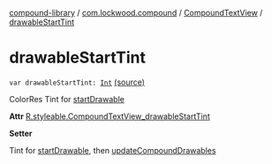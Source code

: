 [compound-library](../../index.md) / [com.lockwood.compound](../index.md) / [CompoundTextView](index.md) / [drawableStartTint](./drawable-start-tint.md)

# drawableStartTint

`var drawableStartTint: `[`Int`](https://kotlinlang.org/api/latest/jvm/stdlib/kotlin/-int/index.html) [(source)](https://github.com/lndmflngs/compound-text-view/tree/master/compound-library/src/main/java/com/lockwood/compound/CompoundTextView.kt#L342)

ColorRes Tint for [startDrawable](start-drawable.md)

**Attr**
[R.styleable.CompoundTextView_drawableStartTint](#)

**Setter**

Tint for [startDrawable](start-drawable.md), then [updateCompoundDrawables](update-compound-drawables.md)

